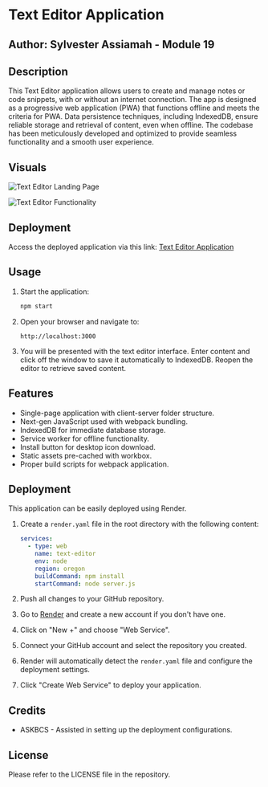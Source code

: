 # Text Editor Application
## Author: Sylvester Assiamah - Module 19

## Description

This Text Editor application allows users to create and manage notes or code snippets, with or without an internet connection. The app is designed as a progressive web application (PWA) that functions offline and meets the criteria for PWA. Data persistence techniques, including IndexedDB, ensure reliable storage and retrieval of content, even when offline. The codebase has been meticulously developed and optimized to provide seamless functionality and a smooth user experience.

## Visuals

![Text Editor Landing Page](assets/images/TextEditorLandingPage.png)

![Text Editor Functionality](assets/images/TextEditorFunctionality.png)

## Deployment

Access the deployed application via this link: [Text Editor Application](hhttps://github.com/AssiamahS/PWA.git)

## Usage

1. Start the application:
    ```bash
    npm start
    ```

2. Open your browser and navigate to:
    ```
    http://localhost:3000
    ```

3. You will be presented with the text editor interface. Enter content and click off the window to save it automatically to IndexedDB. Reopen the editor to retrieve saved content.

## Features

- Single-page application with client-server folder structure.
- Next-gen JavaScript used with webpack bundling.
- IndexedDB for immediate database storage.
- Service worker for offline functionality.
- Install button for desktop icon download.
- Static assets pre-cached with workbox.
- Proper build scripts for webpack application.

## Deployment

This application can be easily deployed using Render.

1. Create a `render.yaml` file in the root directory with the following content:

    ```yaml
    services:
      - type: web
        name: text-editor
        env: node
        region: oregon
        buildCommand: npm install
        startCommand: node server.js
    ```

2. Push all changes to your GitHub repository.

3. Go to [Render](https://render.com/) and create a new account if you don't have one.

4. Click on "New +" and choose "Web Service".

5. Connect your GitHub account and select the repository you created.

6. Render will automatically detect the `render.yaml` file and configure the deployment settings.

7. Click "Create Web Service" to deploy your application.

## Credits

- ASKBCS - Assisted in setting up the deployment configurations.

## License

Please refer to the LICENSE file in the repository.
